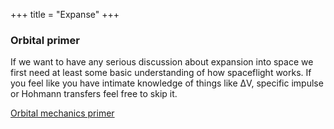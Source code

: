 +++
title = "Expanse"
+++

### Orbital primer

If we want to have any serious discussion about expansion into space we first need at least some basic understanding of how spaceflight works. If you feel like you have intimate knowledge of things like ΔV, specific impulse or Hohmann transfers feel free to skip it.

[Orbital mechanics primer](primer)

